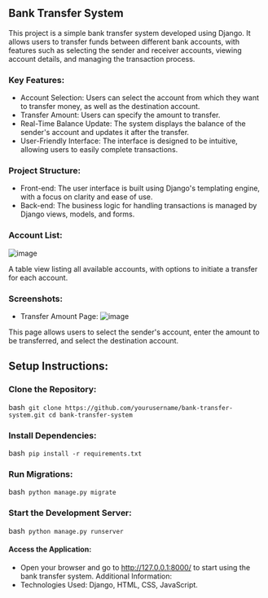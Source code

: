 
## Bank Transfer System
This project is a simple bank transfer system developed using Django. It allows users to transfer funds between different bank accounts, with features such as selecting the sender and receiver accounts, viewing account details, and managing the transaction process.

### Key Features:
- Account Selection: Users can select the account from which they want to transfer money, as well as the destination account.
- Transfer Amount: Users can specify the amount to transfer.
- Real-Time Balance Update: The system displays the balance of the sender's account and updates it after the transfer.
- User-Friendly Interface: The interface is designed to be intuitive, allowing users to easily complete transactions.
### Project Structure:
- Front-end: The user interface is built using Django's templating engine, with a focus on clarity and ease of use.
- Back-end: The business logic for handling transactions is managed by Django views, models, and forms.


### Account List:
![image](https://github.com/user-attachments/assets/1e580849-62b0-4543-a5c8-5b309596a16d)

A table view listing all available accounts, with options to initiate a transfer for each account.

### Screenshots:
- Transfer Amount Page:
![image](https://github.com/user-attachments/assets/ed5f722e-1e87-48e3-a8b7-bb341c09b3d7)

This page allows users to select the sender's account, enter the amount to be transferred, and select the destination account.


## Setup Instructions:
### Clone the Repository:

bash```
git clone https://github.com/yourusername/bank-transfer-system.git
cd bank-transfer-system```

### Install Dependencies:

bash```
pip install -r requirements.txt```
### Run Migrations:

bash```
python manage.py migrate```
### Start the Development Server:

bash```
python manage.py runserver```
#### Access the Application:

- Open your browser and go to http://127.0.0.1:8000/ to start using the bank transfer system.
Additional Information:
- Technologies Used: Django, HTML, CSS, JavaScript.


